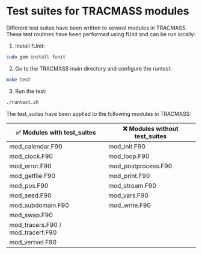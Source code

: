 Test suites for TRACMASS modules
================================

Different test suites have been written to several modules in TRACMASS. These test routines have been performed using fUnit and can be run locally:

1. Install fUnit:
```bash
sudo gem install funit
```

2. Go to the TRACMASS main directory and configure the runtest:
```bash
make test
```

3. Run the test:
```bash
./runtest.sh
```

The test_suites have been applied to the following modules in TRACMASS:

| :white_check_mark: Modules with test_suites | :x: Modules without test_suites |
|---------------------------------------------|---------------------------------|
| mod_calendar.F90                            | mod_init.F90                    |
| mod_clock.F90                               | mod_loop.F90                    |
| mod_error.F90                               | mod_postprocess.F90             |
| mod_getfile.F90                             | mod_print.F90                   |
| mod_pos.F90                                 | mod_stream.F90                  |
| mod_seed.F90                                | mod_vars.F90                    |
| mod_subdomain.F90                           | mod_write.F90                   |
| mod_swap.F90                                |                                 |
| mod_tracers.F90 / mod_tracerf.F90           |                                 |
| mod_vertvel.F90                             |                                 |

